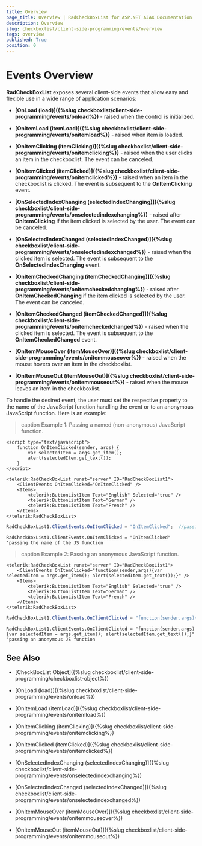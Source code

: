```yaml
---
title: Overview
page_title: Overview | RadCheckBoxList for ASP.NET AJAX Documentation
description: Overview
slug: checkboxlist/client-side-programming/events/overview
tags: overview
published: True
position: 0
---
```


# Events Overview

**RadCheckBoxList** exposes several client-side events that allow easy and flexible use in a wide range of application scenarios:

* **[OnLoad (load)]({%slug checkboxlist/client-side-programming/events/onload%})** - raised when the control is initialized.

* **[OnItemLoad (itemLoad)]({%slug checkboxlist/client-side-programming/events/onitemload%})** - raised when item is loaded.

* **[OnItemClicking (itemClicking)]({%slug checkboxlist/client-side-programming/events/onitemclicking%})** - raised when the user clicks an item in the checkboxlist. The event can be canceled.

* **[OnItemClicked (itemClicked)]({%slug checkboxlist/client-side-programming/events/onitemclicked%})** - raised when an item in the checkboxlist is clicked. The event is subsequent to the **OnItemClicking** event.

* **[OnSelectedIndexChanging (selectedIndexChanging)]({%slug checkboxlist/client-side-programming/events/onselectedindexchanging%})** - raised after **OnItemClicking** if the item clicked is selected by the user. The event can be canceled.

* **[OnSelectedIndexChanged (selectedIndexChanged)]({%slug checkboxlist/client-side-programming/events/onselectedindexchanged%})** - raised when the clicked item is selected. The event is subsequent to the **OnSelectedIndexChanging** event.

* **[OnItemCheckedChanging (itemCheckedChanging)]({%slug checkboxlist/client-side-programming/events/onitemcheckedchanging%})** - raised after **OnItemCheckedChanging** if the item clicked is selected by the user. The event can be canceled.

* **[OnItemCheckedChanged (itemCheckedChanged)]({%slug checkboxlist/client-side-programming/events/onitemcheckedchanged%})** - raised when the clicked item is selected. The event is subsequent to the **OnItemCheckedChanged** event.

* **[OnItemMouseOver (itemMouseOver)]({%slug checkboxlist/client-side-programming/events/onitemmouseover%})** - raised when the mouse hovers over an item in the checkboxlist.

* **[OnItemMouseOut (itemMouseOut)]({%slug checkboxlist/client-side-programming/events/onitemmouseout%})** - raised when the mouse leaves an item in the checkboxlist.

To handle the desired event, the user must set the respective property to the name of the JavaScript function handling the event or to an anonymous JavaScript function. Here is an example:

>caption Example 1: Passing a named (non-anonymous) JavaScript function.

````ASP.NET
<script type="text/javascript">
	function OnItemClicked(sender, args) {
		var selectedItem = args.get_item();
		alert(selectedItem.get_text());
	}
</script>

<telerik:RadCheckBoxList runat="server" ID="RadCheckBoxList1">
    <ClientEvents OnItemClicked="OnItemClicked" />
    <Items>
        <telerik:ButtonListItem Text="English" Selected="true" />
        <telerik:ButtonListItem Text="German" />
        <telerik:ButtonListItem Text="French" />
    </Items>
</telerik:RadCheckBoxList>
````

````C#
RadCheckBoxList1.ClientEvents.OnItemClicked = "OnItemClicked";  //passing the name of the JS function
````
````VB
RadCheckBoxList1.ClientEvents.OnItemClicked = "OnItemClicked"  'passing the name of the JS function
````


>caption Example 2: Passing an anonymous JavaScript function.

````ASP.NET
<telerik:RadCheckBoxList runat="server" ID="RadCheckBoxList1">
    <ClientEvents OnItemClicked="function(sender,args){var selectedItem = args.get_item(); alert(selectedItem.get_text());}" />
    <Items>
        <telerik:ButtonListItem Text="English" Selected="true" />
        <telerik:ButtonListItem Text="German" />
        <telerik:ButtonListItem Text="French" />
    </Items>
</telerik:RadCheckBoxList>
````

````C#
RadCheckBoxList1.ClientEvents.OnClientClicked = "function(sender,args){var selectedItem = args.get_item(); alert(selectedItem.get_text());}"; //passing an anonymous JS function
````
````VB
RadCheckBoxList1.ClientEvents.OnClientClicked = "function(sender,args){var selectedItem = args.get_item(); alert(selectedItem.get_text());}"  'passing an anonymous JS function
````


## See Also

* [CheckBoxList Object]({%slug checkboxlist/client-side-programming/checkboxlist-object%})

* [OnLoad (load)]({%slug checkboxlist/client-side-programming/events/onload%})

* [OnItemLoad (itemLoad)]({%slug checkboxlist/client-side-programming/events/onitemload%})

* [OnItemClicking (itemClicking)]({%slug checkboxlist/client-side-programming/events/onitemclicking%})

* [OnItemClicked (itemClicked)]({%slug checkboxlist/client-side-programming/events/onitemclicked%})

* [OnSelectedIndexChanging (selectedIndexChanging)]({%slug checkboxlist/client-side-programming/events/onselectedindexchanging%})

* [OnSelectedIndexChanged (selectedIndexChanged)]({%slug checkboxlist/client-side-programming/events/onselectedindexchanged%})

* [OnItemMouseOver (itemMouseOver)]({%slug checkboxlist/client-side-programming/events/onitemmouseover%})

* [OnItemMouseOut (itemMouseOut)]({%slug checkboxlist/client-side-programming/events/onitemmouseout%})



